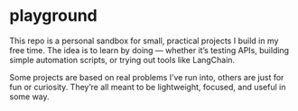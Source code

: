 # playground

This repo is a personal sandbox for small, practical projects I build in my free time. The idea is to learn by doing — whether it’s testing APIs, building simple automation scripts, or trying out tools like LangChain.

Some projects are based on real problems I’ve run into, others are just for fun or curiosity. They’re all meant to be lightweight, focused, and useful in some way.
